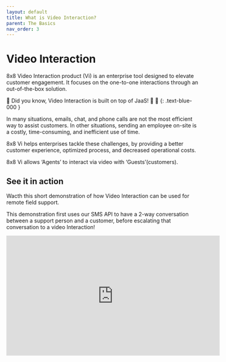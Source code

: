 ```yaml
---
layout: default
title: What is Video Interaction?
parent: The Basics
nav_order: 3
---
```


# Video Interaction

8x8 Video Interaction product (Vi) is an enterprise tool designed to elevate customer engagement. It focuses on the one-to-one interactions through an out-of-the-box solution.

📘  Did you know, Video Interaction is built on top of JaaS! 🎷 🚀
{: .text-blue-000 }

In many situations, emails, chat, and phone calls are not the most efficient way to assist customers. In other situations, sending an employee on-site is a costly, time-consuming, and inefficient use of time.  

8x8 Vi helps enterprises tackle these challenges, by providing a better customer experience, optimized process, and decreased operational costs.  

8x8 Vi allows ‘Agents’ to interact via video with ‘Guests’(customers).

## See it in action

Wacth this short demonstration of how Video Interaction can be used for remote field support.

This demonstration first uses our SMS API to have a 2-way conversation between a support person and a customer, before escalating that conversation to a video Interaction!

<iframe width="560" height="315" src="https://www.youtube.com/embed/UEquv26Kkuk" title="YouTube video player" frameborder="0" allow="accelerometer; autoplay; clipboard-write; encrypted-media; gyroscope; picture-in-picture" allowfullscreen></iframe>
